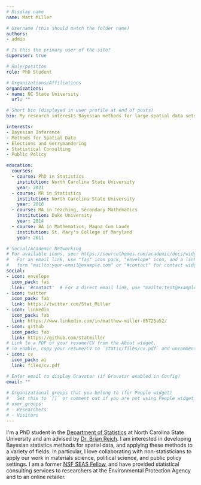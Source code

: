```yaml
---
# Display name
name: Matt Miller

# Username (this should match the folder name)
authors:
- admin

# Is this the primary user of the site?
superuser: true

# Role/position
role: PhD Student

# Organizations/Affiliations
organizations:
- name: NC State University
  url: ""

# Short bio (displayed in user profile at end of posts)
bio: My research interests Bayesian methods for large spatial data sets and applying new statistical methodologies election research, materials science, and public policy.

interests:
- Bayesian Inference
- Methods for Spatial Data
- Elections and Gerrymandering
- Statistical Consulting
- Public Policy

education:
  courses:
  - course: PhD in Statistics
    institution: North Carolina State University
    year: 2021
  - course: MR in Statistics
    institution: North Carolina State University
    year: 2018
  - course: MA in Teaching, Secondary Mathematics
    institution: Duke University
    year: 2014
  - course: BA in Mathematics, Magna Cum Laude
    institution: St. Mary's College of Maryland
    year: 2011

# Social/Academic Networking
# For available icons, see: https://sourcethemes.com/academic/docs/widgets/#icons
#   For an email link, use "fas" icon pack, "envelope" icon, and a link in the
#   form "mailto:your-email@example.com" or "#contact" for contact widget.
social:
- icon: envelope
  icon_pack: fas
  link: '#contact'  # For a direct email link, use "mailto:test@example.org".
- icon: twitter
  icon_pack: fab
  link: https://twitter.com/Stat_Miller
- icon: linkedin
  icon_pack: fab
  link: https://www.linkedin.com/in/matthew-miller-05725a52/
- icon: github
  icon_pack: fab
  link: https://github.com/statmiller
# Link to a PDF of your resume/CV from the About widget.
# To enable, copy your resume/CV to `static/files/cv.pdf` and uncomment the lines below.  
- icon: cv
  icon_pack: ai
  link: files/cv.pdf

# Enter email to display Gravatar (if Gravatar enabled in Config)
email: ""
  
# Organizational groups that you belong to (for People widget)
#   Set this to `[]` or comment out if you are not using People widget.  
# user_groups:
# - Researchers
# - Visitors
---
```


I'm a PhD student in the [Department of Statistics](https://www.stat.ncsu.edu/) at North Carolina State University and am advised by [Dr. Brian Reich](https://www4.stat.ncsu.edu/~reich/index.html). I am interested in developing Bayesian statistics methods for spatial data, and applying these methods to a variety of fields. In particular, I love collaborating with non-statisticians to apply our work in materials science, political science, and public policy settings. I am a former [NSF SEAS Fellow](https://www.mse.ncsu.edu/seas/traineeship/#custom-tab-0-aa1e3b4f1a47d8195147da18eb4cd9a4), and have provided statistical consulting services to researchers at the Environmental Protection Agency and to an online retailer.
